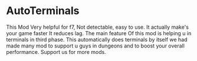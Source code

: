 # AutoTerminals
This Mod Very helpful for f7, Not detectable, easy to use. It actually make's your game faster It reduces lag. The main feature Of this mod is helping u in terminals in third phase. This automatically does terminals by itself we had made many mod to support u guys in dungeons and to boost your overall performance. Support us for more mods.
